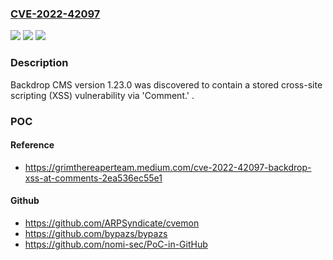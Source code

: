 ### [CVE-2022-42097](https://cve.mitre.org/cgi-bin/cvename.cgi?name=CVE-2022-42097)
![](https://img.shields.io/static/v1?label=Product&message=n%2Fa&color=blue)
![](https://img.shields.io/static/v1?label=Version&message=n%2Fa&color=blue)
![](https://img.shields.io/static/v1?label=Vulnerability&message=n%2Fa&color=brighgreen)

### Description

Backdrop CMS version 1.23.0 was discovered to contain a stored cross-site scripting (XSS) vulnerability via 'Comment.' .

### POC

#### Reference
- https://grimthereaperteam.medium.com/cve-2022-42097-backdrop-xss-at-comments-2ea536ec55e1

#### Github
- https://github.com/ARPSyndicate/cvemon
- https://github.com/bypazs/bypazs
- https://github.com/nomi-sec/PoC-in-GitHub

